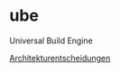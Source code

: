 ube
===

Universal Build Engine

[Architekturentscheidungen](../ube/blob/master/Deploying/ube.site/web/archdoc/9_Entscheidungen.md)

